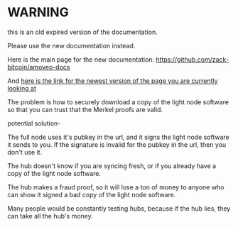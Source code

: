 WARNING
========

this is an old expired version of the documentation.

Please use the new documentation instead. 

Here is the main page for the new documentation: https://github.com/zack-bitcoin/amoveo-docs 

And [here is the link for the newest version of the page you are currently looking at](https://github.com/zack-bitcoin/amoveo-docs/blob/master//research_suggestions/secure_light_node_download.md)

The problem is how to securely download a copy of the light node software so that you can trust that the Merkel proofs are valid.

potential solution-

The full node uses it's pubkey in the url, and it signs the light node software it sends to you.
If the signature is invalid for the pubkey in the url, then you don't use it.

The hub doesn't know if you are syncing fresh, or if you already have a copy of the light node software.

The hub makes a fraud proof, so it will lose a ton of money to anyone who can show it signed a bad copy of the light node software.

Many people would be constantly testing hubs, because if the hub lies, they can take all the hub's money.